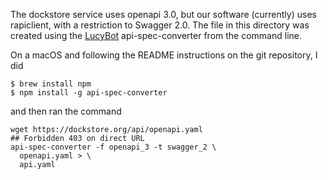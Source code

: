 The dockstore service uses openapi 3.0, but our software (currently)
uses rapiclient, with a restriction to Swagger 2.0. The file in this
directory was created using the [LucyBot][] api-spec-converter from
the command line.

On a macOS and following the README instructions on the git repository, I did

```
$ brew install npm
$ npm install -g api-spec-converter
```

and then ran the command

```
wget https://dockstore.org/api/openapi.yaml
## Forbidden 403 on direct URL
api-spec-converter -f openapi_3 -t swagger_2 \
  openapi.yaml > \
  api.yaml
```

[LucyBot]: https://github.com/LucyBot-Inc/api-spec-converter
